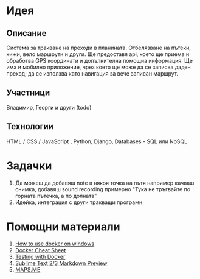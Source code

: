Идея
====

Описание
--------

Система за тракване на преходи в планината. Отбелязване на пътеки, хижи, вело маршрути и други. 
Ще предоставя api, коeто ще приема и обработва GPS координати и допълнителна помощна информация. 
Ще има и мобилно приложение, чрез което ще може да се записва даден преход; 
да се използва като навигация за вече записан маршрут.

Участници
---------

Владимир, Георги и други (todo)


Технологии
----------

HTML / CSS / JavaScript , Python, Django, Databases - SQL или NoSQL


Задачки
=======

1. Да можеш да добавяш note в някоя точка на пътя например качваш снимка, добавяш sound recording примерно "Тука не тръгвайте по горната пътечка, а по долната"
2. Идейка, интеграция с други тракващи програми

Помощни материали
=================

1. [How to use docker on windows](http://blog.tutum.co/2014/11/05/how-to-use-docker-on-windows/ "How to use docker on windows")
2. [Docker Cheat Sheet](https://github.com/vkorichkov/docker-cheat-sheet "Docker Cheat Sheet")
3. [Testing with Docker](https://github.com/realpython/django-docker-tests "Testing with Docker")
4. [Sublime Text 2/3 Markdown Preview](https://github.com/revolunet/sublimetext-markdown-preview "Sublime Text 2/3 Markdown Preview")
5. [MAPS.ME](https://github.com/mapswithme/api-android.git "MAPS.ME - Android")
